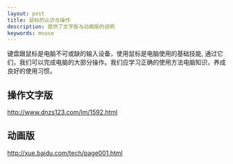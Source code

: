 ```yaml
---
layout: post
title: 鼠标的认识与操作
description: 提供了文字版与动画版的说明
keywords: mouse
---
```

键盘跟鼠标是电脑不可或缺的输入设备，使用鼠标是电脑使用的基础技能, 通过它们，我们可以完成电脑的大部分操作。我们应学习正确的使用方法电脑知识，养成良好的使用习惯。

## 操作文字版

<http://www.dnzs123.com/lm/1592.html>

## 动画版

<http://xue.baidu.com/tech/page001.html>


